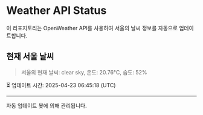 
# Weather API Status

이 리포지토리는 OpenWeather API를 사용하여 서울의 날씨 정보를 자동으로 업데이트합니다.

## 현재 서울 날씨
> 서울의 현재 날씨: clear sky, 온도: 20.76°C, 습도: 52%

⏳ 업데이트 시간: 2025-04-23 06:45:18 (UTC)

---
자동 업데이트 봇에 의해 관리됩니다.
